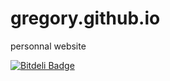 gregory.github.io
=================

personnal website


[![Bitdeli Badge](https://d2weczhvl823v0.cloudfront.net/gregory/gregory.github.io/trend.png)](https://bitdeli.com/free "Bitdeli Badge")

